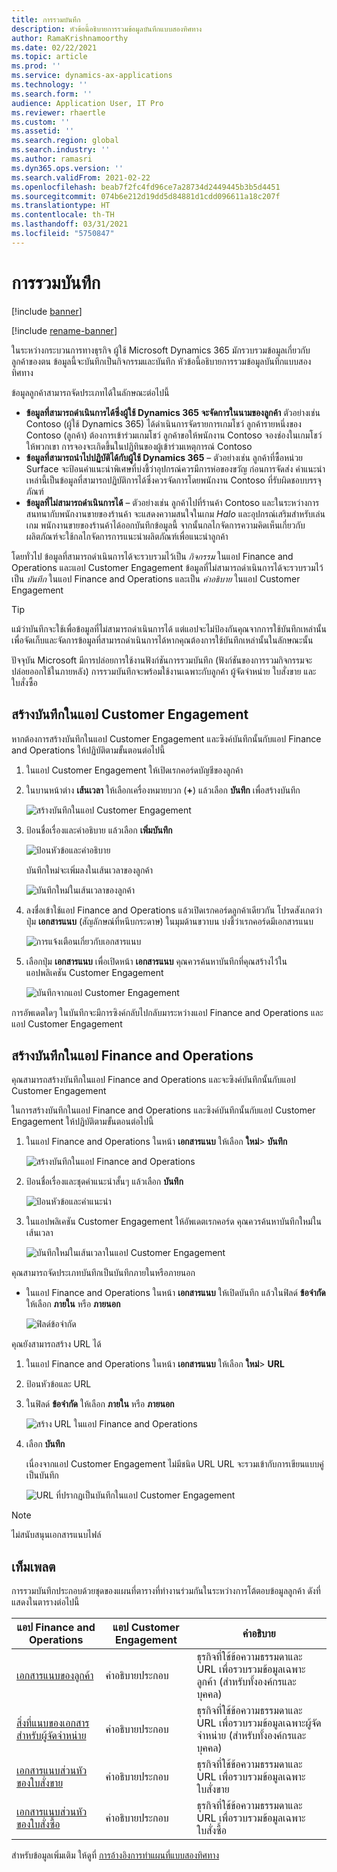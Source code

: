 ```yaml
---
title: การรวมบันทึก
description: หัวข้อนี้อธิบายการรวมข้อมูลบันทึกแบบสองทิศทาง
author: RamaKrishnamoorthy
ms.date: 02/22/2021
ms.topic: article
ms.prod: ''
ms.service: dynamics-ax-applications
ms.technology: ''
ms.search.form: ''
audience: Application User, IT Pro
ms.reviewer: rhaertle
ms.custom: ''
ms.assetid: ''
ms.search.region: global
ms.search.industry: ''
ms.author: ramasri
ms.dyn365.ops.version: ''
ms.search.validFrom: 2021-02-22
ms.openlocfilehash: beab7f2fc4fd96ce7a28734d2449445b3b5d4451
ms.sourcegitcommit: 074b6e212d19dd5d84881d1cdd096611a18c207f
ms.translationtype: HT
ms.contentlocale: th-TH
ms.lasthandoff: 03/31/2021
ms.locfileid: "5750847"
---
```

# <a name="note-integration"></a>การรวมบันทึก

[!include [banner](../../includes/banner.md)]

[!include [rename-banner](~/includes/cc-data-platform-banner.md)]

ในระหว่างกระบวนการทางธุรกิจ ผู้ใช้ Microsoft Dynamics 365 มักรวบรวมข้อมูลเกี่ยวกับลูกค้าของตน ข้อมูลนี้จะบันทึกเป็นกิจกรรมและบันทึก หัวข้อนี้อธิบายการรวมข้อมูลบันทึกแบบสองทิศทาง

ข้อมูลลูกค้าสามารถจัดประเภทได้ในลักษณะต่อไปนี้

+ **ข้อมูลที่สามารถดำเนินการได้ซึ่งผู้ใช้ Dynamics 365 จะจัดการในนามของลูกค้า** ตัวอย่างเช่น Contoso (ผู้ใช้ Dynamics 365) ได้ดำเนินการจัดรายการเกมโชว์ ลูกค้ารายหนึ่งของ Contoso (ลูกค้า) ต้องการเข้าร่วมเกมโชว์ ลูกค้าขอให้พนักงาน Contoso จองช่องในเกมโชว์ให้พวกเขา การจองจะเกิดขึ้นในปฏิทินของผู้เข้าร่วมเหตุการณ์ Contoso
+ **ข้อมูลที่สามารถนําไปปฏิบัติได้กับผู้ใช้ Dynamics 365**  – ตัวอย่างเช่น ลูกค้าที่ซื้อหน่วย Surface จะป้อนคําแนะนําพิเศษที่บ่งชี้ว่าอุปกรณ์ควรมีการห่อของขวัญ ก่อนการจัดส่ง คําแนะนําเหล่านี้เป็นข้อมูลที่สามารถปฏิบัติการได้ซึ่งควรจัดการโดยพนักงาน Contoso ที่รับผิดชอบบรรจุภัณฑ์
+ **ข้อมูลที่ไม่สามารถดำเนินการได้** – ตัวอย่างเช่น ลูกค้าไปที่ร้านค้า Contoso และในระหว่างการสนทนากับพนักงานขายของร้านค้า จะแสดงความสนใจในเกม *Halo* และอุปกรณ์เสริมสำหรับเล่นเกม พนักงานขายของร้านค้าได้ออกบันทึกข้อมูลนี้ จากนั้นกลไกจัดการความคิดเห็นเกี่ยวกับผลิตภัณฑ์จะใช้กลไกจัดการการแนะนำผลิตภัณฑ์เพื่อแนะนำลูกค้า

โดยทั่วไป ข้อมูลที่สามารถดำเนินการได้จะรวบรวมไว้เป็น *กิจกรรม* ในแอป Finance and Operations และแอป Customer Engagement ข้อมูลที่ไม่สามารถดำเนินการได้จะรวบรวมไว้เป็น *บันทึก* ในแอป Finance and Operations และเป็น *คำอธิบาย* ในแอป Customer Engagement

> [!TIP]
> แม้ว่าบันทึกจะใช้เพื่อข้อมูลที่ไม่สามารถดำเนินการได้ แต่แอปจะไม่ป้องกันคุณจากการใช้บันทึกเหล่านั้นเพื่อจัดเก็บและจัดการข้อมูลที่สามารถดำเนินการได้หากคุณต้องการใช้บันทึกเหล่านั้นในลักษณะนั้น

ปัจจุบัน Microsoft มีการปล่อยการใช้งานฟังก์ชันการรวมบันทึก (ฟังก์ชันของการรวมกิจกรรมจะปล่อยออกใช้ในภายหลัง) การรวมบันทึกจะพร้อมใช้งานเฉพาะกับลูกค้า ผู้จัดจำหน่าย ใบสั่งขาย และใบสั่งซื้อ

## <a name="create-a-note-in-a-customer-engagement-app"></a>สร้างบันทึกในแอป Customer Engagement

หากต้องการสร้างบันทึกในแอป Customer Engagement และซิงค์บันทึกนั้นกับแอป Finance and Operations ให้ปฏิบัติตามขั้นตอนต่อไปนี้

1. ในแอป Customer Engagement ให้เปิดเรกคอร์ดบัญชีของลูกค้า
2. ในบานหน้าต่าง **เส้นเวลา** ให้เลือกเครื่องหมายบวก (**+**) แล้วเลือก **บันทึก** เพื่อสร้างบันทึก

    ![สร้างบันทึกในแอป Customer Engagement](media/notes-ce-1.png)

3. ป้อนชื่อเรื่องและคำอธิบาย แล้วเลือก **เพิ่มบันทึก**

    ![ป้อนหัวข้อและคำอธิบาย](media/notes-ce-2.png)

    บันทึกใหม่จะเพิ่มลงในเส้นเวลาของลูกค้า

    ![บันทึกใหม่ในเส้นเวลาของลูกค้า](media/notes-ce-3.png)

4. ลงชื่อเข้าใช้แอป Finance and Operations แล้วเปิดเรกคอร์ดลูกค้าเดียวกัน โปรดสังเกตว่าปุ่ม **เอกสารแนบ** (สัญลักษณ์ที่หนีบกระดาษ) ในมุมด้านขวาบน บ่งชี้ว่าเรกคอร์ดมีเอกสารแนบ

    ![การแจ้งเตือนเกี่ยวกับเอกสารแนบ](media/notes-ce-4.png)

5. เลือกปุ่ม **เอกสารแนบ** เพื่อเปิดหน้า **เอกสารแนบ** คุณควรค้นหาบันทึกที่คุณสร้างไว้ในแอปพลิเคชัน Customer Engagement

    ![บันทึกจากแอป Customer Engagement](media/notes-ce-5.png)

การอัพเดตใดๆ ในบันทึกจะมีการซิงค์กลับไปกลับมาระหว่างแอป Finance and Operations และแอป Customer Engagement

## <a name="create-a-note-in-a-finance-and-operations-app"></a>สร้างบันทึกในแอป Finance and Operations

คุณสามารถสร้างบันทึกในแอป Finance and Operations และจะซิงค์บันทึกนั้นกับแอป Customer Engagement 

ในการสร้างบันทึกในแอป Finance and Operations และซิงค์บันทึกนั้นกับแอป Customer Engagement ให้ปฏิบัติตามขั้นตอนต่อไปนี้

1. ในแอป Finance and Operations ในหน้า **เอกสารแนบ** ให้เลือก **ใหม่**\> **บันทึก**

    ![สร้างบันทึกในแอป Finance and Operations](media/notes-fo-1.png)

2. ป้อนชื่อเรื่องและชุดคําแนะนําสั้นๆ แล้วเลือก **บันทึก**

    ![ป้อนหัวข้อและคำแนะนำ](media/notes-fo-2.png)

3. ในแอปพลิเคชัน Customer Engagement ให้อัพเดตเรกคอร์ด คุณควรค้นหาบันทึกใหม่ในเส้นเวลา

    ![บันทึกใหม่ในเส้นเวลาในแอป Customer Engagement](media/notes-fo-3.png)

คุณสามารถจัดประเภทบันทึกเป็นบันทึกภายในหรือภายนอก

- ในแอป Finance and Operations ในหน้า **เอกสารแนบ** ให้เปิดบันทึก แล้วในฟิลด์ **ข้อจํากัด** ให้เลือก **ภายใน** หรือ **ภายนอก**

    ![ฟิลด์ข้อจํากัด](media/notes-fo-4.png)

คุณยังสามารถสร้าง URL ได้

1. ในแอป Finance and Operations ในหน้า **เอกสารแนบ** ให้เลือก **ใหม่**\> **URL**
2. ป้อนหัวข้อและ URL
3. ในฟิลด์ **ข้อจํากัด** ให้เลือก **ภายใน** หรือ **ภายนอก**

    ![สร้าง URL ในแอป Finance and Operations](media/notes-fo-5.png)

4. เลือก **บันทึก**

    เนื่องจากแอป Customer Engagement ไม่มีชนิด URL URL จะรวมเข้ากับการเขียนแบบคู่เป็นบันทึก

    ![URL ที่ปรากฏเป็นบันทึกในแอป Customer Engagement](media/notes-ce-6.png)

> [!NOTE]
> ไม่สนับสนุนเอกสารแนบไฟล์

## <a name="templates"></a>เท็มเพลต

การรวมบันทึกประกอบด้วยชุดของแผนที่ตารางที่ทำงานร่วมกันในระหว่างการโต้ตอบข้อมูลลูกค้า ดังที่แสดงในตารางต่อไปนี้

| แอป Finance and Operations | แอป Customer Engagement | คำอธิบาย |
|----------------------------|-------------------------|-------------|
| [เอกสารแนบของลูกค้า](mapping-reference.md#230) | คำอธิบายประกอบ | ธุรกิจที่ใช้ข้อความธรรมดาและ URL เพื่อรวบรวมข้อมูลเฉพาะลูกค้า (สำหรับทั้งองค์กรและบุคคล) |
| [สิ่งที่แนบของเอกสารสำหรับผู้จัดจำหน่าย](mapping-reference.md#231) | คำอธิบายประกอบ | ธุรกิจที่ใช้ข้อความธรรมดาและ URL เพื่อรวบรวมข้อมูลเฉพาะผู้จัดจำหน่าย (สำหรับทั้งองค์กรและบุคคล) |
| [เอกสารแนบส่วนหัวของใบสั่งขาย](mapping-reference.md#229) | คำอธิบายประกอบ | ธุรกิจที่ใช้ข้อความธรรมดาและ URL เพื่อรวบรวมข้อมูลเฉพาะใบสั่งขาย |
| [เอกสารแนบส่วนหัวของใบสั่งซื้อ](mapping-reference.md#232) | คำอธิบายประกอบ | ธุรกิจที่ใช้ข้อความธรรมดาและ URL เพื่อรวบรวมข้อมูลเฉพาะใบสั่งซื้อ |

สำหรับข้อมูลเพิ่มเติม ให้ดูที่  [การอ้างอิงการทำแผนที่แบบสองทิศทาง](mapping-reference.md)
